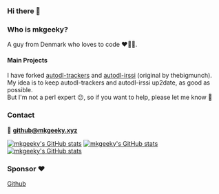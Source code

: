 ### Hi there 👋

### Who is mkgeeky?
A guy from Denmark who loves to code ❤️🧑‍💻.

#### Main Projects
I have forked [autodl-trackers](https://github.com/mkgeeky/autodl-trackers) and [autodl-irssi](https://github.com/mkgeeky/autodl-irssi) (original by thebigmunch).<br />
My idea is to keep autodl-trackers and autodl-irssi up2date, as good as possible.<br />
But I'm not a perl expert :confused:, so if you want to help, please let me know 🙂

### Contact
📧 **github@mkgeeky.xyz**

[![mkgeeky's GitHub stats](https://github-readme-stats.vercel.app/api?username=mkgeeky&show_icons=true&count_private=true)](https://github.com/mkgeeky)
[![mkgeeky's GitHub stats](https://github-readme-stats.vercel.app/api/top-langs/?username=mkgeeky&layout=compact)](https://github.com/mkgeeky)
[![mkgeeky's GitHub stats](https://github-readme-streak-stats.herokuapp.com/?user=mkgeeky&)](https://github.com/mkgeeky)

### Sponsor ❤️
[Github](https://github.com/sponsors/mkgeeky)
<!--
**mkgeeky/mkgeeky** is a ✨ _special_ ✨ repository because its `README.md` (this file) appears on your GitHub profile.

Here are some ideas to get you started:

- 🔭 I’m currently working on ...
- 🌱 I’m currently learning ...
- 👯 I’m looking to collaborate on ...
- 🤔 I’m looking for help with ...
- 💬 Ask me about ...
- 📫 How to reach me: ...
- 😄 Pronouns: ...
- ⚡ Fun fact: ...
-->
